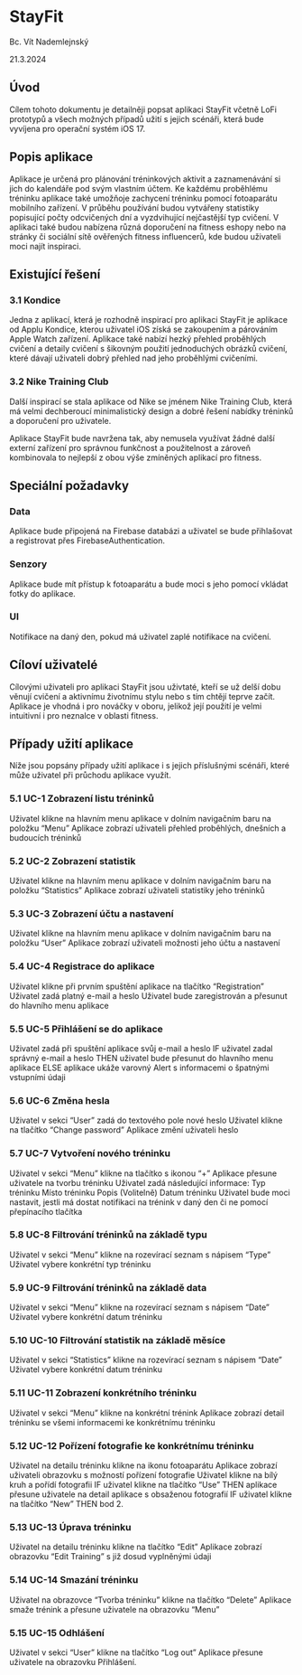 # StayFit

Bc. Vít Nademlejnský 

21.3.2024

## Úvod
Cílem tohoto dokumentu je detailněji popsat aplikaci StayFit včetně LoFi prototypů a všech možných případů užití s jejich scénáři, která bude vyvíjena pro operační systém iOS 17.

## Popis aplikace
Aplikace je určená pro plánování tréninkových aktivit a zaznamenávání si jich do kalendáře pod svým vlastním účtem. Ke každému proběhlému tréninku aplikace také umožňoje zachycení tréninku pomocí fotoaparátu mobilního zařízení. V průběhu používání budou vytvářeny statistiky popisující počty odcvičených dní a vyzdvihující nejčastější typ cvičení. V aplikaci také budou nabízena různá doporučení na fitness eshopy nebo na stránky či sociální sítě ověřených fitness influencerů, kde budou uživateli moci najít inspiraci.

## Existující řešení
### 3.1 Kondice
Jedna z aplikací, která je rozhodně inspirací pro aplikaci StayFit je aplikace od Applu Kondice, kterou uživatel iOS získá se zakoupením a párováním Apple Watch zařízení.
Aplikace také nabízí hezký přehled proběhlých cvičení a detaily cvičení s šikovným použití jednoduchých obrázků cvičení, které dávají uživateli dobrý přehled nad jeho proběhlými cvičeními.

### 3.2 Nike Training Club
Další inspirací se stala aplikace od Nike se jménem Nike Training Club, která má velmi dechberoucí minimalistický design a dobré řešení nabídky tréninků a doporučení pro uživatele.

Aplikace StayFit bude navržena tak, aby nemusela využívat žádné další externí zařízení pro správnou funkčnost a použitelnost a zároveň kombinovala to nejlepší z obou výše zmíněných aplikací pro fitness.

## Speciální požadavky
### Data
Aplikace bude připojená na Firebase databázi a uživatel se bude přihlašovat a registrovat přes FirebaseAuthentication.
### Senzory
Aplikace bude mít přístup k fotoaparátu a bude moci s jeho pomocí vkládat fotky do aplikace.
### UI
Notifikace na daný den, pokud má uživatel zaplé notifikace na cvičení.

## Cíloví uživatelé
Cílovými uživateli pro aplikaci StayFit jsou uživtaté, kteří se už delší dobu věnují cvičení a aktivnímu životnímu stylu nebo s tím chtějí teprve začít. Aplikace je vhodná i pro nováčky v oboru, jelikož její použití je velmi intuitivní i pro neznalce v oblasti fitness.

## Případy užití aplikace
Níže jsou popsány případy užití aplikace i s jejich příslušnými scénáři, které může uživatel při průchodu aplikace využít.
### 5.1  UC-1 Zobrazení listu tréninků
Uživatel klikne na hlavním menu aplikace v dolním navigačním baru na položku “Menu”
Aplikace zobrazí uživateli přehled proběhlých, dnešních a budoucích tréninků
### 5.2  UC-2 Zobrazení statistik
Uživatel klikne na hlavním menu aplikace v dolním navigačním baru na položku “Statistics”
Aplikace zobrazí uživateli statistiky jeho tréninků
### 5.3  UC-3 Zobrazení účtu a nastavení
Uživatel klikne na hlavním menu aplikace v dolním navigačním baru na položku “User”
Aplikace zobrazí uživateli možnosti jeho účtu a nastavení
### 5.4  UC-4 Registrace do aplikace
Uživatel klikne při prvním spuštění aplikace na tlačítko “Registration”
Uživatel zadá platný e-mail a heslo
Uživatel bude zaregistrován a přesunut do hlavního menu aplikace 
### 5.5  UC-5 Přihlášení se do aplikace
Uživatel zadá při spuštění aplikace svůj e-mail a heslo
IF uživatel zadal správný e-mail a heslo
THEN uživatel bude přesunut do hlavního menu aplikace
ELSE aplikace ukáže varovný Alert s informacemi o špatnými vstupními údaji
### 5.6  UC-6 Změna hesla
Uživatel v sekci “User” zadá do textového pole nové heslo
Uživatel klikne na tlačítko “Change password”
Aplikace změní uživateli heslo
### 5.7  UC-7 Vytvoření nového tréninku
Uživatel v sekci “Menu” klikne na tlačítko s ikonou “+”
Aplikace přesune uživatele na tvorbu tréninku
Uživatel zadá následující informace:
Typ tréninku
Místo tréninku
Popis (Volitelně)
Datum tréninku
Uživatel bude moci nastavit, jestli má dostat notifikaci na trénink v daný den či ne pomocí přepínacího tlačítka
### 5.8  UC-8 Filtrování tréninků na základě typu
Uživatel v sekci “Menu” klikne na rozevírací seznam s nápisem “Type”
Uživatel vybere konkrétní typ tréninku
### 5.9  UC-9 Filtrování tréninků na základě data
Uživatel v sekci “Menu” klikne na rozevírací seznam s nápisem “Date”
Uživatel vybere konkrétní datum tréninku
### 5.10  UC-10 Filtrování statistik na základě měsíce
Uživatel v sekci “Statistics” klikne na rozevírací seznam s nápisem “Date”
Uživatel vybere konkrétní datum tréninku
### 5.11  UC-11 Zobrazení konkrétního tréninku
Uživatel v sekci “Menu” klikne na konkrétní trénink
Aplikace zobrazí detail tréninku se všemi informacemi ke konkrétnímu tréninku
### 5.12  UC-12 Pořízení fotografie ke konkrétnímu tréninku
Uživatel na detailu tréninku klikne na ikonu fotoaparátu
Aplikace zobrazí uživateli obrazovku s možností pořízení fotografie
Uživatel klikne na bílý kruh a pořídí fotografii
IF uživatel klikne na tlačítko “Use” THEN aplikace přesune uživatele na detail aplikace s obsaženou fotografií
IF uživatel klikne na tlačítko “New” THEN bod 2.
### 5.13 UC-13 Úprava tréninku
Uživatel na detailu tréninku klikne na tlačítko “Edit”
Aplikace zobrazí obrazovku “Edit Training” s již dosud vyplněnými údaji
### 5.14 UC-14 Smazání tréninku
Uživatel na obrazovce “Tvorba tréninku” klikne na tlačítko “Delete”
Aplikace smaže trénink a přesune uživatele na obrazovku “Menu”
### 5.15  UC-15 Odhlášení
Uživatel v sekci “User” klikne na tlačítko “Log out”
Aplikace přesune uživatele na obrazovku Přihlášení.


